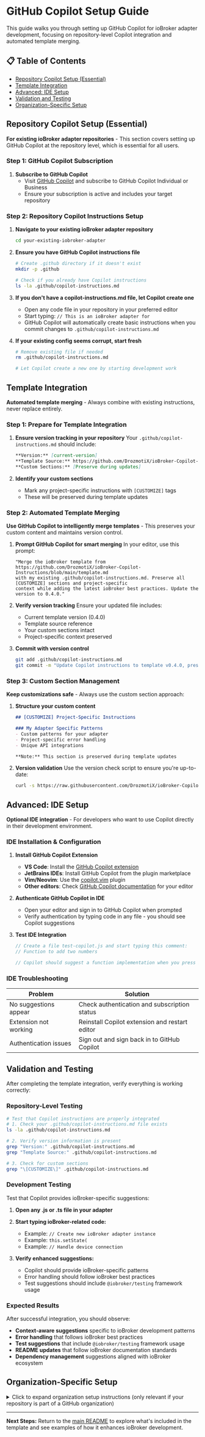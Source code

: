 # GitHub Copilot Setup Guide

This guide walks you through setting up GitHub Copilot for ioBroker adapter development, focusing on repository-level Copilot integration and automated template merging.

## 📋 Table of Contents

- [Repository Copilot Setup (Essential)](#repository-copilot-setup-essential)
- [Template Integration](#template-integration)
- [Advanced: IDE Setup](#advanced-ide-setup)
- [Validation and Testing](#validation-and-testing)
- [Organization-Specific Setup](#organization-specific-setup)

## Repository Copilot Setup (Essential)

**For existing ioBroker adapter repositories** - This section covers setting up GitHub Copilot at the repository level, which is essential for all users.

### Step 1: GitHub Copilot Subscription

1. **Subscribe to GitHub Copilot**
   - Visit [GitHub Copilot](https://github.com/features/copilot) and subscribe to GitHub Copilot Individual or Business
   - Ensure your subscription is active and includes your target repository

### Step 2: Repository Copilot Instructions Setup

1. **Navigate to your existing ioBroker adapter repository**
   ```bash
   cd your-existing-iobroker-adapter
   ```

2. **Ensure you have GitHub Copilot instructions file**
   ```bash
   # Create .github directory if it doesn't exist
   mkdir -p .github
   
   # Check if you already have Copilot instructions
   ls -la .github/copilot-instructions.md
   ```

3. **If you don't have a copilot-instructions.md file, let Copilot create one**
   - Open any code file in your repository in your preferred editor
   - Start typing: `// This is an ioBroker adapter for`
   - GitHub Copilot will automatically create basic instructions when you commit changes to `.github/copilot-instructions.md`

4. **If your existing config seems corrupt, start fresh**
   ```bash
   # Remove existing file if needed
   rm .github/copilot-instructions.md
   
   # Let Copilot create a new one by starting development work
   ```

## Template Integration

**Automated template merging** - Always combine with existing instructions, never replace entirely.

### Step 1: Prepare for Template Integration

1. **Ensure version tracking in your repository**
   Your `.github/copilot-instructions.md` should include:
   ```markdown
   **Version:** [current-version]
   **Template Source:** https://github.com/DrozmotiX/ioBroker-Copilot-Instructions
   **Custom Sections:** [Preserve during updates]
   ```

2. **Identify your custom sections**
   - Mark any project-specific instructions with `[CUSTOMIZE]` tags
   - These will be preserved during template updates

### Step 2: Automated Template Merging

**Use GitHub Copilot to intelligently merge templates** - This preserves your custom content and maintains version control.

1. **Prompt GitHub Copilot for smart merging**
   In your editor, use this prompt:
   ```
   "Merge the ioBroker template from https://github.com/DrozmotiX/ioBroker-Copilot-Instructions/blob/main/template.md 
   with my existing .github/copilot-instructions.md. Preserve all [CUSTOMIZE] sections and project-specific 
   context while adding the latest ioBroker best practices. Update the version to 0.4.0."
   ```

2. **Verify version tracking**
   Ensure your updated file includes:
   - Current template version (0.4.0)
   - Template source reference
   - Your custom sections intact
   - Project-specific context preserved

3. **Commit with version control**
   ```bash
   git add .github/copilot-instructions.md
   git commit -m "Update Copilot instructions to template v0.4.0, preserve custom sections"
   ```

### Step 3: Custom Section Management

**Keep customizations safe** - Always use the custom section approach:

1. **Structure your custom content**
   ```markdown
   ## [CUSTOMIZE] Project-Specific Instructions
   
   ### My Adapter Specific Patterns
   - Custom patterns for your adapter
   - Project-specific error handling
   - Unique API integrations
   
   **Note:** This section is preserved during template updates
   ```

2. **Version validation**
   Use the version check script to ensure you're up-to-date:
   ```bash
   curl -s https://raw.githubusercontent.com/DrozmotiX/ioBroker-Copilot-Instructions/main/scripts/check-template-version.sh | bash
   ```

## Advanced: IDE Setup

**Optional IDE integration** - For developers who want to use Copilot directly in their development environment.

### IDE Installation & Configuration

1. **Install GitHub Copilot Extension**
   - **VS Code**: Install the [GitHub Copilot extension](https://marketplace.visualstudio.com/items?itemName=GitHub.copilot)
   - **JetBrains IDEs**: Install GitHub Copilot from the plugin marketplace
   - **Vim/Neovim**: Use the [copilot.vim](https://github.com/github/copilot.vim) plugin
   - **Other editors**: Check [GitHub Copilot documentation](https://docs.github.com/en/copilot) for your editor

2. **Authenticate GitHub Copilot in IDE**
   - Open your editor and sign in to GitHub Copilot when prompted
   - Verify authentication by typing code in any file - you should see Copilot suggestions

3. **Test IDE Integration**
   ```javascript
   // Create a file test-copilot.js and start typing this comment:
   // Function to add two numbers
   
   // Copilot should suggest a function implementation when you press Enter
   ```

### IDE Troubleshooting

| Problem | Solution |
|---------|----------|
| No suggestions appear | Check authentication and subscription status |
| Extension not working | Reinstall Copilot extension and restart editor |
| Authentication issues | Sign out and sign back in to GitHub Copilot |

## Validation and Testing

After completing the template integration, verify everything is working correctly:

### Repository-Level Testing

```bash
# Test that Copilot instructions are properly integrated
# 1. Check your .github/copilot-instructions.md file exists
ls -la .github/copilot-instructions.md

# 2. Verify version information is present
grep "Version:" .github/copilot-instructions.md
grep "Template Source:" .github/copilot-instructions.md

# 3. Check for custom sections
grep "\[CUSTOMIZE\]" .github/copilot-instructions.md
```

### Development Testing

Test that Copilot provides ioBroker-specific suggestions:

1. **Open any .js or .ts file in your adapter**
2. **Start typing ioBroker-related code:**
   - Example: `// Create new ioBroker adapter instance`
   - Example: `this.setState(`
   - Example: `// Handle device connection`

3. **Verify enhanced suggestions:**
   - Copilot should provide ioBroker-specific patterns
   - Error handling should follow ioBroker best practices
   - Test suggestions should include `@iobroker/testing` framework usage

### Expected Results

After successful integration, you should observe:
- **Context-aware suggestions** specific to ioBroker development patterns
- **Error handling** that follows ioBroker best practices
- **Test suggestions** that include `@iobroker/testing` framework usage
- **README updates** that follow ioBroker documentation standards
- **Dependency management** suggestions aligned with ioBroker ecosystem

## Organization-Specific Setup

<details>
<summary>Click to expand organization setup instructions (only relevant if your repository is part of a GitHub organization)</summary>

### Step 4: Repository Permissions (For Organizations)

If your repository is part of an organization:

1. **Check Organization Settings**
   - Go to your GitHub organization settings
   - Navigate to "Copilot" in the left sidebar
   - Ensure your repository is included in the allowed repositories

2. **Verify Team Access**
   - Ensure your team has Copilot access enabled
   - Check that repository access policies allow Copilot usage

### Organization-Specific Troubleshooting

| Problem | Solution |
|---------|----------|
| Organization access denied | Contact organization admin to enable Copilot access |
| Repository not in allowed list | Add repository to organization's Copilot allowed repositories |
| Team access issues | Verify team has Copilot license allocation |
| Policy restrictions | Review organization Copilot policies and permissions |

### Organization Best Practices

- **Centralized Configuration**: Consider creating organization-level Copilot instruction templates
- **Access Management**: Use teams to manage Copilot access across repositories
- **Policy Compliance**: Ensure Copilot usage complies with organization security policies
- **Training**: Provide team training on Copilot best practices for ioBroker development

</details>

---

**Next Steps:** Return to the [main README](../README.md) to explore what's included in the template and see examples of how it enhances ioBroker development.
